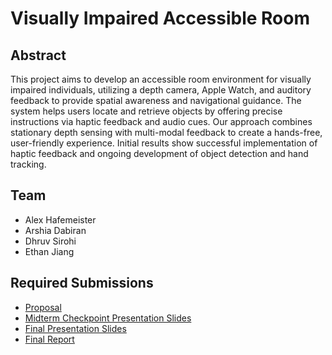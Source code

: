 # Visually Impaired Accessible Room

## Abstract

This project aims to develop an accessible room environment for visually impaired individuals, utilizing a depth camera, Apple Watch, and auditory feedback to provide spatial awareness and navigational guidance. The system helps users locate and retrieve objects by offering precise instructions via haptic feedback and audio cues. Our approach combines stationary depth sensing with multi-modal feedback to create a hands-free, user-friendly experience. Initial results show successful implementation of haptic feedback and ongoing development of object detection and hand tracking.

## Team

* Alex Hafemeister
* Arshia Dabiran
* Dhruv Sirohi
* Ethan Jiang

## Required Submissions

* [Proposal](https://github.com/ECEM202A/viar.github.io/blob/main/docs/proposal.md)
* [Midterm Checkpoint Presentation Slides](http://)
* [Final Presentation Slides](http://)
* [Final Report](https://github.com/ECEM202A/viar.github.io/blob/main/docs/report.md)
